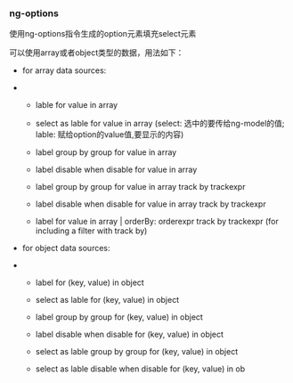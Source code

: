 ### ng-options

使用ng-options指令生成的option元素填充select元素

可以使用array或者object类型的数据，用法如下：

* for array data sources:
* * lable for value in array
  * select as lable for value in array \(select: 选中的要传给ng-model的值; lable: 赋给option的value值,要显示的内容\)

  * label group by group for value in array

  * label disable when disable for value in array

  * label group by group for value in array track by trackexpr

  * label disable when disable for  value in array track by trackexpr

  * label for value in array \| orderBy: orderexpr track by trackexpr \(for including a filter with track by\)

* for object data sources:
* * label for \(key, value\) in object
  * select as lable for \(key, value\) in object

  * label group by group for \(key, value\) in object

  * label disable when disable for \(key, value\) in object

  * select as lable group by group for \(key, value\) in object

  * select as lable disable when disable for \(key, value\) in ob



